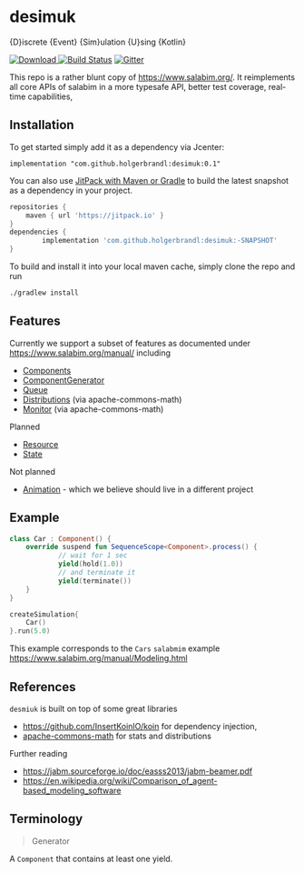 # desimuk

{D}iscrete {Event} {Sim}ulation {U}sing {Kotlin}


[ ![Download](https://api.bintray.com/packages/holgerbrandl/github/desimuk/images/download.svg) ](https://bintray.com/holgerbrandl/github/desimuk/_latestVersion)  [![Build Status](https://travis-ci.org/holgerbrandl/desimuk.svg?branch=master)](https://travis-ci.org/holgerbrandl/desimuk) [![Gitter](https://badges.gitter.im/holgerbrandl/desimuk.svg)](https://gitter.im/holgerbrandl/desimuk?utm_source=badge&utm_medium=badge&utm_campaign=pr-badge)

This repo is a rather blunt copy of https://www.salabim.org/. It reimplements all core APIs of salabim in a more typesafe API, better test coverage, real-time capabilities,


## Installation

To get started simply add it as a dependency via Jcenter:
```
implementation "com.github.holgerbrandl:desimuk:0.1"
```

You can also use [JitPack with Maven or Gradle](https://jitpack.io/#holgerbrandl/desimuk) to build the latest snapshot as a dependency in your project.

```groovy
repositories {
    maven { url 'https://jitpack.io' }
}
dependencies {
        implementation 'com.github.holgerbrandl:desimuk:-SNAPSHOT'
}
```

To build and install it into your local maven cache, simply clone the repo and run
```bash
./gradlew install
```

##  Features

Currently we support a subset of features as documented under https://www.salabim.org/manual/ including
* [Components](https://www.salabim.org/manual/Component.html)
* [ComponentGenerator](https://www.salabim.org/manual/ComponentGenerator.html)
* [Queue](https://www.salabim.org/manual/Queue.html)
* [Distributions](https://www.salabim.org/manual/Distributions.html) (via apache-commons-math)
* [Monitor](https://www.salabim.org/manual/Monitor.html) (via apache-commons-math)

Planned
* [Resource](https://www.salabim.org/manual/Resource.html)
* [State](https://www.salabim.org/manual/State.html)


Not planned
* [Animation](https://www.salabim.org/manual/Animation.html) - which we believe should live in a different project


## Example

```kotlin
class Car : Component() {
    override suspend fun SequenceScope<Component>.process() {
            // wait for 1 sec
            yield(hold(1.0))
            // and terminate it
            yield(terminate())
    }
}

createSimulation{
    Car()
}.run(5.0)

```

This example corresponds to the `Cars` `salabmim` example https://www.salabim.org/manual/Modeling.html

## References


`desmiuk` is built on top of some great libraries
* https://github.com/InsertKoinIO/koin for dependency injection,
* [apache-commons-math](http://commons.apache.org/proper/commons-math/) for stats and distributions

Further reading
* https://jabm.sourceforge.io/doc/easss2013/jabm-beamer.pdf
* https://en.wikipedia.org/wiki/Comparison_of_agent-based_modeling_software


## Terminology

> Generator

A `Component` that contains at least one yield.